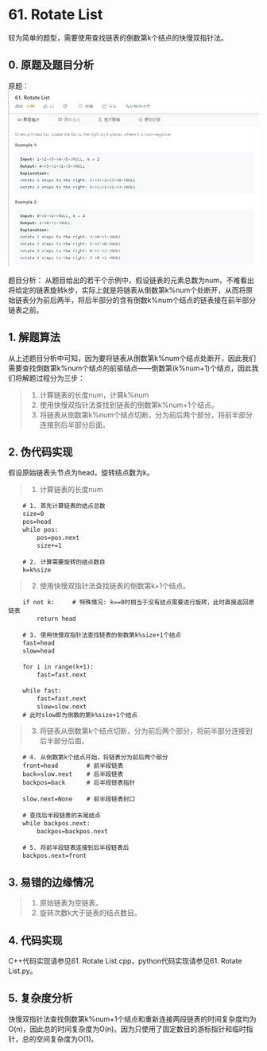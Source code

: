 # 61. Rotate List

  较为简单的题型，需要使用查找链表的倒数第k个结点的快慢双指针法。
  
  ## 0. 原题及题目分析
  原题：  
  ![avatar](https://raw.githubusercontent.com/Happyxianyueveryday/Leetcode-Notebook/master/Linked%20List/61.%20Rotate%20List/QQ%E6%88%AA%E5%9B%BE20190222215848.png)
  
  题目分析：
  从题目给出的若干个示例中，假设链表的元素总数为num，不难看出将给定的链表旋转k步，实际上就是将链表从倒数第k%num个处断开，从而将原始链表分为前后两半，将后半部分的含有倒数k%num个结点的链表接在前半部分链表之前。
  
  ## 1. 解题算法
  从上述题目分析中可知，因为要将链表从倒数第k%num个结点处断开，因此我们需要查找倒数第k%num个结点的前驱结点——倒数第(k%num+1)个结点，因此我们将解题过程分为三步：
  > 1. 计算链表的长度num，计算k%num
  > 2. 使用快慢双指针法查找到链表的倒数第k%num+1个结点。
  > 2. 将链表从倒数第k%num个结点切断，分为前后两个部分，将前半部分连接到后半部分后面。
  
  ## 2. 伪代码实现
  假设原始链表头节点为head，旋转结点数为k。  
  
  > 1. 计算链表的长度num
    
        # 1. 首先计算链表的结点总数
        size=0
        pos=head
        while pos:
            pos=pos.next
            size+=1
        
        # 2. 计算需要旋转的结点数目
        k=k%size
  
  > 2. 使用快慢双指针法查找链表的倒数第k+1个结点。
  
        if not k:     # 特殊情况: k==0时相当于没有结点需要进行旋转，此时直接返回原链表
            return head

        # 3. 使用快慢双指针法查找链表的倒数第k%size+1个结点
        fast=head
        slow=head

        for i in range(k+1):
            fast=fast.next
        
        while fast:
            fast=fast.next
            slow=slow.next
        # 此时slow即为倒数的第k%size+1个结点
        
  > 3. 将链表从倒数第k个结点切断，分为前后两个部分，将前半部分连接到后半部分后面。
    
        # 4. 从倒数第k个结点开始，将链表分为前后两个部分
        front=head        # 前半段链表
        back=slow.next    # 后半段链表
        backpos=back      # 后半段链表指针

        slow.next=None    # 前半段链表封口
        
        # 查找后半段链表的末尾结点
        while backpos.next:
            backpos=backpos.next
            
        # 5. 将前半段链表连接到后半段链表后
        backpos.next=front
  
  ## 3. 易错的边缘情况  
  
  > 1. 原始链表为空链表。
  > 2. 旋转次数k大于链表的结点数目。
  
  
  ## 4. 代码实现
  C++代码实现请参见61. Rotate List.cpp，python代码实现请参见61. Rotate List.py。

  ## 5. 复杂度分析
  快慢双指针法查找倒数第k%num+1个结点和重新连接两段链表的时间复杂度均为O(n)，因此总的时间复杂度为O(n)。因为只使用了固定数目的游标指针和临时指针，总的空间复杂度为O(1)。
  


